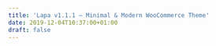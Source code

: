 ```yaml
---
title: 'Lapa v1.1.1 – Minimal & Modern WooCommerce Theme'
date: 2019-12-04T10:37:00+01:00
draft: false
---
```


